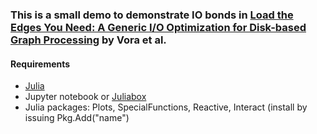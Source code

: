 ### This is a small demo to demonstrate IO bonds in [Load the Edges You Need: A Generic I/O Optimization for Disk-based Graph Processing](https://www.usenix.org/conference/atc16/technical-sessions/presentation/vora) by Vora et al.

#### Requirements
* [Julia](https://julialang.org/) 
* Jupyter notebook or [Juliabox](http://www.juliabox.com) 
* Julia packages: Plots, SpecialFunctions, Reactive, Interact (install by issuing Pkg.Add("name") 
